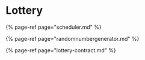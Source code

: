 # Lottery

{% page-ref page="scheduler.md" %}

{% page-ref page="randomnumbergenerator.md" %}

{% page-ref page="lottery-contract.md" %}



